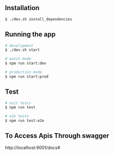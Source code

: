 


## Installation

```bash
$ ./dev.sh install_dependencies
```

## Running the app

```bash
# development
$ ./dev.sh start

# watch mode
$ npm run start:dev

# production mode
$ npm run start:prod
```

## Test

```bash
# unit tests
$ npm run test

# e2e tests
$ npm run test:e2e


```

## To Access Apis Through swagger
http://localhost:9001/docs#


